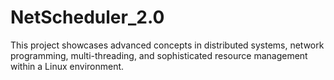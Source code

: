 # NetScheduler_2.0
This project showcases advanced concepts in distributed systems, network programming, multi-threading, and sophisticated resource management within a Linux environment.
